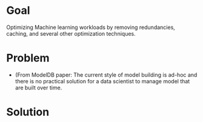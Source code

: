 # Goal
Optimizing Machine learning workloads by removing redundancies, caching, and several other optimization techniques.

# Problem
- (From ModelDB paper: The current style of model building is ad-hoc and there is no practical solution for a data scientist to manage model that are built over time.

# Solution
